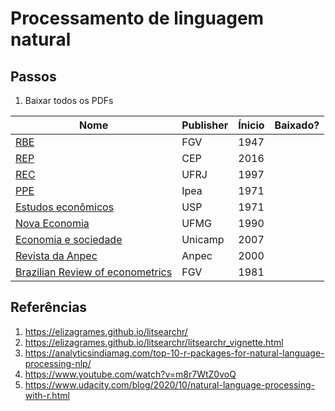 # Processamento de linguagem natural

## Passos

1. Baixar todos os PDFs

| Nome                                                         | Publisher | Ínicio | Baixado? |
| ------------------------------------------------------------ | --------- | ------ | -------- |
| [RBE](https://bibliotecadigital.fgv.br/ojs/index.php/rbe/issue/archive) | FGV       | 1947   |          |
| [REP](https://centrodeeconomiapolitica.org.br/repojs/index.php/journal) | CEP       | 2016   |          |
| [REC](https://revistas.ufrj.br/index.php/rec/issue/archive)  | UFRJ      | 1997   |          |
| [PPE](https://ppe.ipea.gov.br/index.php/ppe/issue/archive)   | Ipea      | 1971   |          |
| [Estudos econômicos](https://www.revistas.usp.br/ee/issue/archive) | USP       | 1971   |          |
| [Nova Economia](https://revistas.face.ufmg.br/index.php/novaeconomia/issue/archive) | UFMG      | 1990   |          |
| [Economia e sociedade](https://www.scielo.br/j/ecos/grid)    | Unicamp   | 2007   |          |
| [Revista da Anpec](http://www.anpec.org.br/novosite/br/revista) | Anpec     | 2000   |          |
| [Brazilian Review of econometrics](https://bibliotecadigital.fgv.br/ojs/index.php/bre/issue/archive) | FGV       | 1981   |          |



## Referências

1. https://elizagrames.github.io/litsearchr/
2. https://elizagrames.github.io/litsearchr/litsearchr_vignette.html
3. https://analyticsindiamag.com/top-10-r-packages-for-natural-language-processing-nlp/
4. https://www.youtube.com/watch?v=m8r7WtZ0voQ
5. https://www.udacity.com/blog/2020/10/natural-language-processing-with-r.html



